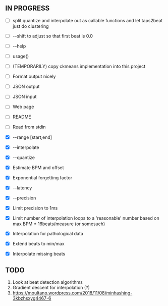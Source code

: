 ## IN PROGRESS

- [ ] split quantize and interpolate out as callable functions and let taps2beat just do clustering
- [ ] --shift to adjust so that first beat is 0.0
- [ ] --help
- [ ] usage()
- [ ] (TEMPORARILY) copy ckmeans implementation into this project
- [ ] Format output nicely
- [ ] JSON output
- [ ] JSON input
- [ ] Web page
- [ ] README
- [ ] Read from stdin

- [x] --range [start,end]
- [x] --interpolate
- [x] --quantize
- [x] Estimate BPM and offset
- [x] Exponential forgetting factor
- [x] --latency
- [x] --precision
- [x] Limit precision to 1ms
- [x] Limit number of interpolation loops to a 'reasonable' number based on max BPM * 16beats/measure (or somesuch)
- [x] Interpolation for pathological data
- [x] Extend beats to min/max
- [x] Interpolate missing beats

## TODO

1. Look at beat detection algorithms
2. Gradient descent for interpolation (?)
3. https://moultano.wordpress.com/2018/11/08/minhashing-3kbzhsxyg4467-6
